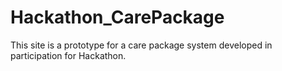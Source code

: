 # Hackathon_CarePackage
This site is a prototype for a care package system developed in participation for Hackathon.
